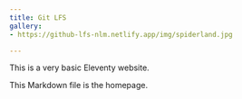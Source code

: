 ```yaml
---
title: Git LFS
gallery:
- https://github-lfs-nlm.netlify.app/img/spiderland.jpg

---
```

This is a very basic Eleventy website.

This Markdown file is the homepage.